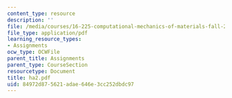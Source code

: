 ```yaml
---
content_type: resource
description: ''
file: /media/courses/16-225-computational-mechanics-of-materials-fall-2003/84972d875621adae646e3cc252dbdc97_ha2.pdf
file_type: application/pdf
learning_resource_types:
- Assignments
ocw_type: OCWFile
parent_title: Assignments
parent_type: CourseSection
resourcetype: Document
title: ha2.pdf
uid: 84972d87-5621-adae-646e-3cc252dbdc97
---
```

